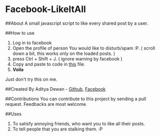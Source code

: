 # Facebook-LikeItAll

##About
A small javascript script to like every shared post by a user.

##How to use
1. Log in to facebook
2. Open the profile of person You would like to disturb/spam :P.
  ( scroll down a bit, this works only on the loaded posts. ) 
3. press Ctrl + Shift + J.
  ( ignore warning by facebook )
4. Copy and paste to code in [this](https://github.com/dewana-dewan/Facebook-LikeItAll/blob/master/like_shared_posts) file.
5. __Voila__

Just don't try this on me.


##Created By
Aditya Dewan - [Github](https://github.com/dewana-dewan), [Facebook](https://www.facebook.com/profile.php?id=100001674125654)

##Contributions
You can contribute to this project by sending a pull request. Feedbacks are most welcome.

##Uses
1. To satisfy annoying friends, who want you to like all their posts.
2. To tell people that you are stalking them. :P
